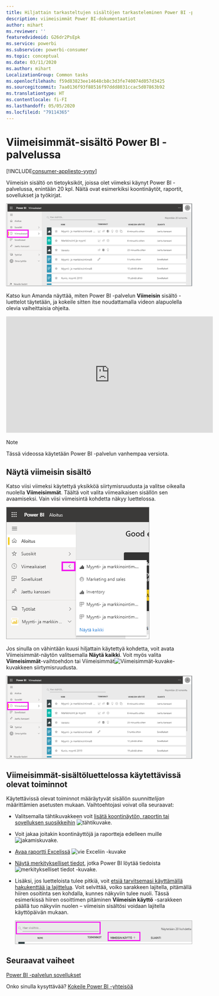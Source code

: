 ```yaml
---
title: Hiljattain tarkasteltujen sisältöjen tarkasteleminen Power BI -palvelussa
description: viimeisimmät Power BI-dokumentaatiot
author: mihart
ms.reviewer: ''
featuredvideoid: G26dr2PsEpk
ms.service: powerbi
ms.subservice: powerbi-consumer
ms.topic: conceptual
ms.date: 03/11/2020
ms.author: mihart
LocalizationGroup: Common tasks
ms.openlocfilehash: f59d83823ee14648cb8c3d3fe740074d057d3425
ms.sourcegitcommit: 7aa0136f93f88516f97ddd8031ccac5d07863b92
ms.translationtype: HT
ms.contentlocale: fi-FI
ms.lasthandoff: 05/05/2020
ms.locfileid: "79114365"
---
```

# <a name="recent-content-in-the-power-bi-service"></a>**Viimeisimmät**-sisältö Power BI -palvelussa

[!INCLUDE[consumer-appliesto-yyny](../includes/consumer-appliesto-yyny.md)]

Viimeisin sisältö on tietoyksiköt, joissa olet viimeksi käynyt Power BI -palvelussa, enintään 20 kpl.  Näitä ovat esimerkiksi koontinäytöt, raportit, sovellukset ja työkirjat.

![Viimeisin sisältö -ikkuna](./media/end-user-recent/power-bi-recent.png)

Katso kun Amanda näyttää, miten Power BI -palvelun **Viimeisin** sisältö -luettelot täytetään, ja kokeile sitten itse noudattamalla videon alapuolella olevia vaiheittaisia ohjeita.

<iframe width="560" height="315" src="https://www.youtube.com/embed/G26dr2PsEpk" frameborder="0" allowfullscreen></iframe>

> [!NOTE]
> Tässä videossa käytetään Power BI -palvelun vanhempaa versiota.

## <a name="display-recent-content"></a>Näytä viimeisin sisältö
Katso viisi viimeksi käytettyä yksikköä siirtymisruudusta ja valitse oikealla nuolella **Viimeisimmät**.  Täältä voit valita viimeaikaisen sisällön sen avaamiseksi. Vain viisi viimeisintä kohdetta näkyy luettelossa.

![Viimeisin sisältö -avauspainike](./media/end-user-recent/power-bi-recent-flyout.png)

Jos sinulla on vähintään kuusi hiljattain käytettyä kohdetta, voit avata Viimeisimmät-näytön valitsemalla **Näytä kaikki**. Voit myös valita **Viimeisimmät**-vaihtoehdon tai Viimeisimmät![Viimeisimmät-kuvake](./media/end-user-recent/power-bi-icon.png)-kuvakkeen siirtymisruudusta.

![näytä kaikki viimeisin sisältö](./media/end-user-recent/power-bi-recent.png)

## <a name="actions-available-from-the-recent-content-list"></a>**Viimeisimmät**-sisältöluettelossa käytettävissä olevat toiminnot
Käytettävissä olevat toiminnot määräytyvät sisällön *suunnittelijan* määrittämien asetusten mukaan. Vaihtoehtojasi voivat olla seuraavat:
* Valitsemalla tähtikuvakkeen voit [lisätä koontinäytön, raportin tai sovelluksen suosikkeihin](end-user-favorite.md) ![tähtikuvake](./media/end-user-shared-with-me/power-bi-star-icon.png).
* Voit jakaa joitakin koontinäyttöjä ja raportteja edelleen muille  ![jakamiskuvake](./media/end-user-shared-with-me/power-bi-share-icon-new.png).
* [Avaa raportti Excelissä](end-user-export.md) ![vie Exceliin -kuvake](./media/end-user-shared-with-me/power-bi-excel.png) 
* [Näytä merkitykselliset tiedot](end-user-insights.md), jotka Power BI löytää tiedoista ![merkitykselliset tiedot -kuvake](./media/end-user-shared-with-me/power-bi-insights.png).
* Lisäksi, jos luetteloista tulee pitkiä, voit [etsiä tarvitsemasi käyttämällä hakukenttää ja lajittelua](end-user-search-sort.md). Voit selvittää, voiko sarakkeen lajitella, pitämällä hiiren osoitinta sen kohdalla, kunnes näkyviin tulee nuoli. Tässä esimerkissä hiiren osoittimen pitäminen **Viimeisin käyttö** -sarakkeen päällä tuo näkyviin nuolen – viimeisin sisältösi voidaan lajitella käyttöpäivän mukaan. 

    ![lajittele kaikki viimeisin sisältö](./media/end-user-recent/power-bi-recent-sort.png)


## <a name="next-steps"></a>Seuraavat vaiheet
[Power BI -palvelun sovellukset](end-user-apps.md)

Onko sinulla kysyttävää? [Kokeile Power BI -yhteisöä](https://community.powerbi.com/)

